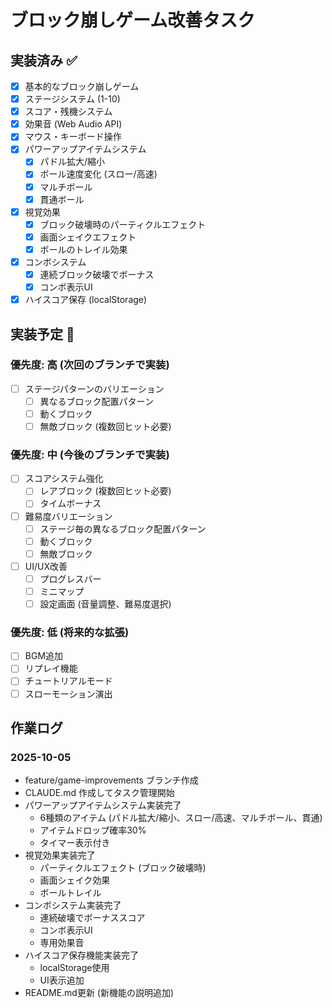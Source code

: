 # ブロック崩しゲーム改善タスク

## 実装済み ✅
- [x] 基本的なブロック崩しゲーム
- [x] ステージシステム (1-10)
- [x] スコア・残機システム
- [x] 効果音 (Web Audio API)
- [x] マウス・キーボード操作
- [x] パワーアップアイテムシステム
  - [x] パドル拡大/縮小
  - [x] ボール速度変化 (スロー/高速)
  - [x] マルチボール
  - [x] 貫通ボール
- [x] 視覚効果
  - [x] ブロック破壊時のパーティクルエフェクト
  - [x] 画面シェイクエフェクト
  - [x] ボールのトレイル効果
- [x] コンボシステム
  - [x] 連続ブロック破壊でボーナス
  - [x] コンボ表示UI
- [x] ハイスコア保存 (localStorage)

## 実装予定 📝

### 優先度: 高 (次回のブランチで実装)
- [ ] ステージパターンのバリエーション
  - [ ] 異なるブロック配置パターン
  - [ ] 動くブロック
  - [ ] 無敵ブロック (複数回ヒット必要)

### 優先度: 中 (今後のブランチで実装)
- [ ] スコアシステム強化
  - [ ] レアブロック (複数回ヒット必要)
  - [ ] タイムボーナス
- [ ] 難易度バリエーション
  - [ ] ステージ毎の異なるブロック配置パターン
  - [ ] 動くブロック
  - [ ] 無敵ブロック
- [ ] UI/UX改善
  - [ ] プログレスバー
  - [ ] ミニマップ
  - [ ] 設定画面 (音量調整、難易度選択)

### 優先度: 低 (将来的な拡張)
- [ ] BGM追加
- [ ] リプレイ機能
- [ ] チュートリアルモード
- [ ] スローモーション演出

## 作業ログ

### 2025-10-05
- feature/game-improvements ブランチ作成
- CLAUDE.md 作成してタスク管理開始
- パワーアップアイテムシステム実装完了
  - 6種類のアイテム (パドル拡大/縮小、スロー/高速、マルチボール、貫通)
  - アイテムドロップ確率30%
  - タイマー表示付き
- 視覚効果実装完了
  - パーティクルエフェクト (ブロック破壊時)
  - 画面シェイク効果
  - ボールトレイル
- コンボシステム実装完了
  - 連続破壊でボーナススコア
  - コンボ表示UI
  - 専用効果音
- ハイスコア保存機能実装完了
  - localStorage使用
  - UI表示追加
- README.md更新 (新機能の説明追加)
